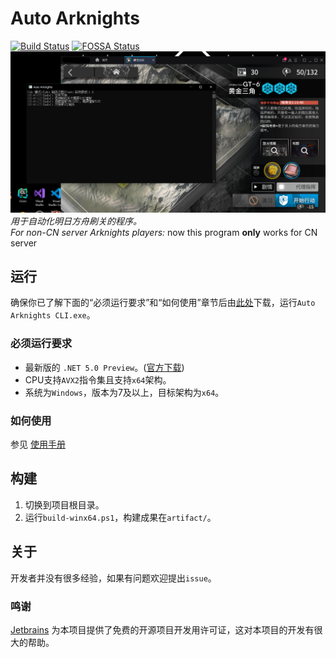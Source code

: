 # Auto Arknights

[![Build Status](https://rev-unit.visualstudio.com/Auto-Arknights/_apis/build/status/CCRcmcpe.Auto-Arknights?branchName=master)](https://rev-unit.visualstudio.com/Auto-Arknights/_build/latest?definitionId=1&branchName=master)
[![FOSSA Status](https://app.fossa.io/api/projects/git%2Bgithub.com%2FCCRcmcpe%2FAuto-Arknights.svg?type=shield)](https://app.fossa.io/projects/git%2Bgithub.com%2FCCRcmcpe%2FAuto-Arknights?ref=badge_shield)  
![刷关演示](Docs/Sample.png "刷关演示")   
*用于自动化明日方舟刷关的程序。*  
*For non-CN server Arknights players:* now this program **only** works for CN server

## 运行

确保你已了解下面的“必须运行要求”和“如何使用”章节后由[此处](../../releases/latest)下载，运行`Auto Arknights CLI.exe`。

### 必须运行要求

* 最新版的 `.NET 5.0 Preview`。([官方下载](https://dotnet.microsoft.com/download/dotnet-core/5.0))
* CPU支持`AVX2`指令集且支持`x64`架构。
* 系统为`Windows`，版本为7及以上，目标架构为`x64`。  

### 如何使用

参见 [使用手册](../../wiki/Home)

## 构建

1. 切换到项目根目录。  
2. 运行`build-winx64.ps1`，构建成果在`artifact/`。

## 关于

开发者并没有很多经验，如果有问题欢迎提出`issue`。

### 鸣谢

[Jetbrains](https://www.jetbrains.com/) 为本项目提供了免费的开源项目开发用许可证，这对本项目的开发有很大的帮助。
